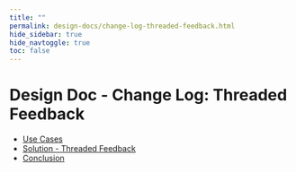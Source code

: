 ```yaml
---
title: ""
permalink: design-docs/change-log-threaded-feedback.html
hide_sidebar: true
hide_navtoggle: true
toc: false
---
```


# Design Doc - Change Log: Threaded Feedback

* [Use Cases](/design-docs/change-log-threaded-feedback-use-cases.html)
* [Solution - Threaded Feedback](/design-docs/change-log-threaded-feedback-solution.html)
* [Conclusion](/design-docs/change-log-threaded-feedback-conclusion.html)

